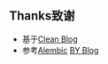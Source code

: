 ## Thanks致谢

- 基于[Clean Blog](https://github.com/BlackrockDigital/startbootstrap-clean-blog-jekyll)
- 参考[Alembic](https://github.com/daviddarnes/alembic) [BY Blog](https://qiubaiying.github.io/)